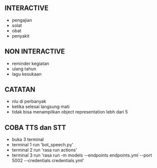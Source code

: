 ## INTERACTIVE

-   pengajian
-   solat
-   obat
-   penyakit

## NON INTERACTIVE

-   reminder kegiatan
-   ulang tahun
-   lagu kesukaan

## CATATAN

-   nlu di perbanyak
-   ketika selesai langsung mati
-   tidak bisa menampilkan object representation lebh dari 5

## COBA TTS dan STT 

- buka 3 terminal 
- terminal 1 run 'bot_speech.py'
- terminal 2 run 'rasa run actions'
- terminal 3 run 'rasa run -m models --endpoints endpoints.yml --port 5002 --credentials credentials.yml'
